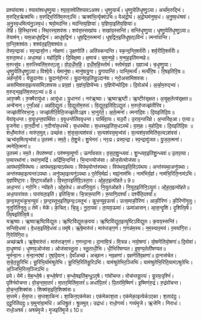 

  
प्रश्या॑वाश्व। श्यावा॑श्वधृष्णु॒या। श्या॒वा॒श्वेति॑श्यावऽअश्व। धृ॒ष्णु॒यार्च॑। धृ॒ष्णु॒येति॑धृ॒ष्णु॒ऽया। अर्चा॑म॒रुद्भिः॑। म॒रुद्भि॒र्ऋक्व॑भिः। म॒रुद्भि॒रिति॑म॒रुत्ऽभिः॑। ऋक्व॑भि॒र्त्यृक्व॑ऽभिः॥ येअ॑द्रो॒घं। अ॒द्रो॒घम॑नुष्व॒धं। अ॒नु॒ष्व॒धंश्रवः॑। अ॒नु॒स्व॒धमित्य॑नु॒ऽस्व॒धं। श्रवो॒मद॑न्ति। मद॑न्तिय॒ज्ञियाः॑। य॒ज्ञिया॒इति॑य॒ज्ञियाः॑॥  
तेहि। हि॒स्थि॒रस्य॑। स्थि॒रस्य॒शव॑सः। शव॑स॒स्सखा॑यः। सखा॑य॒स्सन्ति॑। सन्ति॑धृ॒ष्णु॒या। धृ॒ष्णु॒येति॑धृ॒ष्णु॒ऽया॥ तेयाम॑न्। याम॒न्नाधृ॑ष॒द्विनः॑। आधृ॑ष॒द्विनः॑। धृ॒ष॒द्विन॒स्त्मना॑। धृ॒ष॒द्विन॒इति॑धृ॒ष॒त्ऽविनः॑। त्मना॑पान्ति। पा॒न्ति॒शश्व॑तः। शश्व॑त॒इति॒शश्व॑तः॥  
तेस्प॒न्द्रासः॑। स्प॒न्द्रासो॒न। नोक्षणः॑। उ॒क्षणोति॑। अति॑स्कन्दन्ति। स्क॒न्द॒न्ति॒शर्व॑रीः। शर्व॒रीति॒शर्व॑रीः॥ म॒रुता॒मध॑। अधा॒महः॑। महो॑दि॒वि। दि॒विक्ष॒मा। क्ष॒माच॑। च॒म॒न्म॒हे॒। म॒न्म॒ह॒इति॑मन्महे॥  
म॒रुत्सु॑वः। म॒रुत्स्विति॑म॒रुत्ऽसु। वो॒द॒धी॒म॒हि॒। द॒धी॒म॒हि॒स्तोमं॑। स्तोमं॑य॒ज्ञं। य॒ज्ञञ्च॑। च॒धृ॒ष्णु॒या। धृ॒ष्णु॒येति॑धृ॒ष्णु॒ऽया॥ विश्वे॒ये। येमानु॑षा। मानु॑षायु॒गा। यु॒गापान्ति॑। पान्ति॒मर्त्यं॑। मर्त्यं॑रि॒षः। रि॒षइति॑रि॒षः॥  
अर्ह॑न्तो॒ये। येसु॒दान॑वः। सु॒दान॑वो॒नरः॑। सु॒दान॑व॒इति॑सु॒ऽदान॑वः। नरो॒असा॑मिशवसः। असा॑मिशवस॒इत्यसा॑मिऽशवसः॥ प्रय॒ज्ञं। य॒ज्ञंय॒ज्ञिये॑भ्यः। य॒ज्ञिये॑भ्योदि॒वः। दि॒वोअ॑र्च। अ॒र्चा॒म॒रुद्भ्यः॑। म॒रुद्भ्य॒इति॑म॒रुत्ऽभ्यः॑॥ 8॥  
आरु॒क्मैः। रु॒क्मैरायु॑धा। आयु॑धा। यु॒धानरः॑। नर॑ऋ॒ष्वाः। ऋ॒ष्वाऋ॒ष्टी। ऋ॒ष्टीर॑सृक्षत। अ॒सृ॒क्ष॒तेत्य॑सृक्षत॥ अन्वे॑नान्। ए॒नाँ॒अह॑। अह॑वि॒द्युतः॑। वि॒द्युतो॑म॒रुतः॑। वि॒द्युत॒इति॑वि॒ऽद्युतः॑। म॒रुतो॒जज्झ॑तीरिव। जज्झ॑तीरिवभा॒नुः। जज्झ॑तीरि॒वेति॒जज्झ॑तीःऽइव। भा॒नुर॑र्त॒। अ॒र्त॒त्मना॑। त्मना॑दि॒वः। दि॒वइति॑दि॒वः॥  
येवा॑वृधन्त। वा॒वृ॒ध॒न्त॒पार्थि॑वाः। व॒वृ॒धन्तेति॑ववृधन्त। पार्थि॑वा॒यः। यउ॒रौ। उ॒राव॒न्तरि॑क्षे। अ॒न्तरि॑क्ष॒आ। एत्या॥ वृ॒जने॑वा। वा॒न॒दीनां॑। न॒दीनां॑स॒धस्थे॑। स॒धस्थे॑वा। स॒धस्थ॒इति॑स॒धऽस्थे॑। वा॒म॒हः। म॒होदि॒वः। दि॒वइति॑दि॒वः ॥  
शर्धो॒मारु॑तं। मारु॑त॒मुत्। उच्छं॑स। शं॒स॒स॒त्यश॑वसं। स॒त्यश॑वस॒मृभ्व॑सं। स॒त्यश॑व॒समिति॑स॒त्यऽश॑वसं। ऋभ्व॑स॒मित्यृभ्व॑सं॥ उ॒तस्म॑। स्म॒ते॒। ते॒शु॒भे। शु॒भेनरः॑। नरः॒प्र। प्रस्प॒न्द्रा। स्प॒न्द्रायु॑जत। यु॒ज॒त॒त्मना॑। त्मनेति॒त्मना॑॥  
उ॒तस्म॑। स्म॒ते। तेपरु॑ष्ण्यां। परु॑ष्ण्या॒मूर्णाः॑। ऊर्णा॑वसत। व॒स॒त॒शु॒न्ध्यवः॑। शु॒न्ध्यव॒इति॑शु॒न्ध्यवः॑॥ उ॒तप॒व्या। प॒व्यारथा॑नां। रथा॑ना॒मद्रिं॑। अद्रिं॑भि॒न्दन्ति॑। भि॒न्दन्त्योज॑सा। ओज॒सेत्योज॑सा॥  
आप॑थयो॒विप॑थयः। आप॑थय॒इत्याऽप॑थयः। विप॑थ॒योन्त॑स्पथाः। विप॑थय॒इति॒विऽप॑थयः। अन्त॑स्पथा॒अनु॑पथाः। अन्त॑स्पथा॒इत्यन्तः॑ऽपथाः। अनु॑पथा॒इत्यनु॑ऽपथाः॥ ए॒तेभि॒र्मह्यं॑। मह्यं॒नाम॑भिः। नाम॑भिर्य॒ज्ञं। नाम॑भि॒रिति॒नाम॑ऽभिः। य॒ज्ञंवि॑ष्टा॒रः। वि॒ष्टा॒रओ॑हते। वि॒स्ता॒रइति॑वि॒ऽस्ता॒रः। ओ॒ह॒त॒इत्यो॑हते॥ 9॥  
अधा॒नरः॑। नरो॒नि। न्यो॑हते। ओ॒ह॒तेध॑। अधा॑नि॒युतः॑। नि॒युत॑ओहते। नि॒युत॒इति॑नि॒ऽयुतः॑। ओ॒ह॒त॒इत्यो॑हते॥ अधा॒पारा॑वतः। पारा॑वता॒इति॑। इति॑चि॒त्रा। चि॒त्रारू॒पाणि॑। रू॒पाणि॒दर्श्या॑। दर्श्येति॒दर्श्या॑॥  
छ॒न्द॒स्तुभः॑कुभ॒न्युवः॑। छ॒न्द॒स्तुभ॒इति॑छ॒न्दः॒ऽस्तुभः॑। कु॒भ॒न्युव॒उत्सं॑। उत्स॒माकी॒रिणः॑। आकी॒रिणः॑। की॒रिणॊ॑नृ॒तुः। नृ॒तुरिति॑नृ॒तुः॥ तेमे॑। मेके॑। के॒चित्। चि॒न्नु। नु॒ता॒यवः॑। ता॒यव॒ऊमाः॑। ऊमा॑आसन्। आ॒स॒न्दृ॒शि। दृ॒शित्वि॒षे। त्वि॒षइति॑त्वि॒षे॥  
यऋ॒ष्वाः। ऋ॒ष्वाऋ॒ष्टिवि॑द्युतः। ऋ॒ष्टिवि॑द्युतःक॒वयः॑। ऋ॒ष्टिवि॑द्युत॒इत्यृ॒ष्टिऽवि॑द्युतः। क॒वय॒स्सन्ति॑। सन्ति॑वे॒धसः॑। वे॒धस॒इति॑वे॒धसः॑॥ तमृ॑षे। ऋ॒षे॒मारु॑तं। मारु॑तङ्ग॒णं। ग॒णन्न॑म॒स्य। न॒म॒स्यार॒मय॑। र॒मया॑गि॒रा। गि॒रेति॑गि॒रा॥  
अच्छ॑ऋषे। ऋ॒षे॒मारु॑तं। मारु॑तङ्ग॒णं। ग॒णन्दा॒ना। दा॒नामि॒त्रं। मि॒त्रन्न। नयो॒षणा॑। यो॒षणॆति॑यो॒षणा॑॥ दि॒वोवा॑। वा॒धृ॒ष्णवः॑। धृ॒ष्णव॒ओज॑सा। ओज॑सास्तु॒ता। स्तु॒ताधी॒भिः। धी॒भिरि॑षण्यत। इ॒ष॒ण्य॒तेती॑षण्यत॥  
नूम॑न्वा॒नः। म॒न्वा॒नए॑षां। ए॒षां॒दे॒वान्। दे॒वाँअच्छ॑। अच्छा॒न। नव॒क्षणा॑। व॒क्षणॆति॑व॒क्षणा॑॥ दा॒नास॑चेत। स॒चे॒त॒सू॒रिभिः॑। सू॒रिभि॒र्याम॑श्रुतेभिः। सू॒रिभि॒रिति॑सू॒रिऽभिः॑। याम॑श्रुतेभिर॒ञ्जिभिः॑। याम॑श्रुतेभि॒रिति॒याम॑ऽश्रुतेभिः। अ॒ञ्जिभि॒रित्य॒ञ्जिऽभिः॑॥  
प्रये। येमे॑। मे॒ब॒न्ध्वे॒षे। ब॒न्ध्वे॒षेगां। ब॒न्ध्वे॒षइति॑ब॒न्धु॒ऽए॒षे। गांवो॑चन्त। वोच॑न्तसू॒रयः॑। सू॒रयः॒पृश्निं॑। पृश्निं॑वोचन्त। वो॒च॒न्त॒मा॒तरं॑। मा॒तर॒मिति॑मा॒तरं॑॥ अधा॑पि॒तरं॑। पि॒तर॑मि॒ष्मिणं॑। इ॒ष्मिणं॑रु॒द्रं। रु॒द्रंवो॑चन्त। वो॒च॒न्त॒शिक्व॑सः। शिक्व॑स॒इति॒शिक्व॑सः॥  
स॒प्तमे॑। मे॒स॒प्त। स॒प्तशा॒किनः॑। शा॒किन॒एक॑मेका। एक॑मेकाश॒ता। एक॑मेका॒इत्येकं॑ऽएका। श॒ताद॑दुः। द॒दु॒रिति॑ददुः॥ य॒मुना॑या॒मधि॑। अधि॑श्रु॒तं। श्रु॒तमुत्। उद्राधः॑। राधो॒गव्यं॑। गव्यं॑मृ॒जे। ऋ॒जेनि। निराधः॑। राधो॒अश्व्यं॑। अश्व्यं॑मृ॒जे। मृ॒जइति॑मृ॒जे॥ 10॥  
